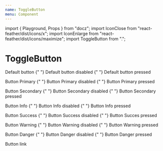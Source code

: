 ```yaml
---
name: ToggleButton
menu: Component
---
```

import { Playground, Props } from "docz";
import IconClose from "react-feather/dist/icons/x";
import IconEnlarge from "react-feather/dist/icons/maximize";
import ToggleButton from ".";

# ToggleButton

<Playground>
  <p>
    <ToggleButton>Default button</ToggleButton>
    {" "}
    <ToggleButton variant="default" disabled>Default button disabled</ToggleButton>
    {" "}
    <ToggleButton pressed>Default button pressed</ToggleButton>
  </p>
  <p>
    <ToggleButton variant="primary">Button Primary</ToggleButton>
    {" "}
    <ToggleButton variant="primary" disabled>Button Primary disabled</ToggleButton>
    {" "}
    <ToggleButton variant="primary" pressed>Button Primary pressed</ToggleButton>
  </p>
  <p>
    <ToggleButton variant="secondary">Button Secondary</ToggleButton>
    {" "}
    <ToggleButton variant="secondary" disabled>Button Secondary disabled</ToggleButton>
    {" "}
    <ToggleButton variant="secondary" pressed>Button Secondary pressed</ToggleButton>
  </p>
  <p>
    <ToggleButton variant="info">Button Info</ToggleButton>
    {" "}
    <ToggleButton variant="info" disabled>Button Info disabled</ToggleButton>
    {" "}
    <ToggleButton variant="info" pressed>Button Info pressed</ToggleButton>
  </p>
  <p>
    <ToggleButton variant="success">Button Success</ToggleButton>
    {" "}
    <ToggleButton variant="success" disabled>Button Success disabled</ToggleButton>
    {" "}
    <ToggleButton variant="success" pressed>Button Succes pressed</ToggleButton>
  </p>
  <p>
    <ToggleButton variant="warning">Button Warning</ToggleButton>
    {" "}
    <ToggleButton variant="warning" disabled>Button Warning disabled</ToggleButton>
    {" "}
    <ToggleButton variant="warning" pressed>Button Warning pressed</ToggleButton>
  </p>
  <p>
    <ToggleButton variant="danger">Button Danger</ToggleButton>
    {" "}
    <ToggleButton variant="danger" disabled>Button Danger disabled</ToggleButton>
    {" "}
    <ToggleButton variant="danger" pressed>Button Danger pressed</ToggleButton>
  </p>
  <p>
    <ToggleButton variant="link">Button link</ToggleButton>
  </p>
  <p>
    <ToggleButton variant="icon">
      <IconClose />
    </ToggleButton>
    <br />
    <br />
    <ToggleButton variant="icon">
      <IconEnlarge />
    </ToggleButton>
  </p>
</Playground>

<Props of={ToggleButton} />

